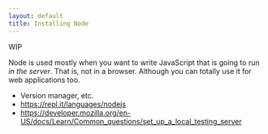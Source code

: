```yaml
---
layout: default
title: Installing Node
---
```


WIP

Node is used mostly when you want to write JavaScript that is going to run _in the server_. That is, not in a browser. Although you can totally use it for web applications too.

* Version manager, etc.
* https://repl.it/languages/nodejs
* https://developer.mozilla.org/en-US/docs/Learn/Common_questions/set_up_a_local_testing_server
